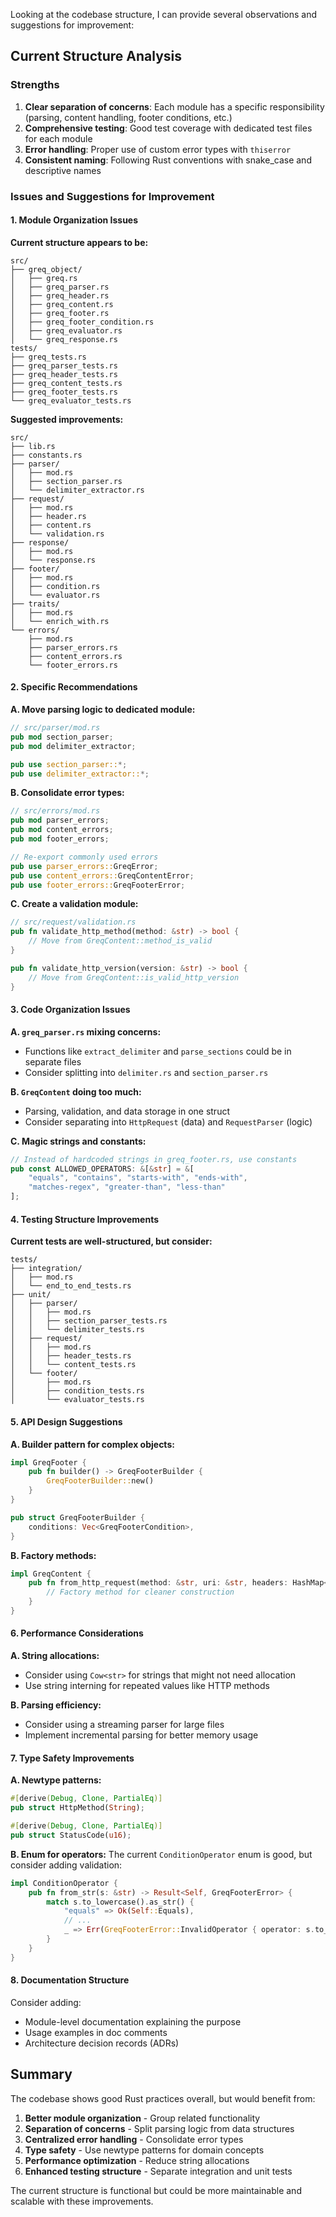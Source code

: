 Looking at the codebase structure, I can provide several observations and suggestions for improvement:

## Current Structure Analysis

### Strengths
1. **Clear separation of concerns**: Each module has a specific responsibility (parsing, content handling, footer conditions, etc.)
2. **Comprehensive testing**: Good test coverage with dedicated test files for each module
3. **Error handling**: Proper use of custom error types with `thiserror`
4. **Consistent naming**: Following Rust conventions with snake_case and descriptive names

### Issues and Suggestions for Improvement

#### 1. **Module Organization Issues**

**Current structure appears to be:**
```
src/
├── greq_object/
│   ├── greq.rs
│   ├── greq_parser.rs
│   ├── greq_header.rs
│   ├── greq_content.rs
│   ├── greq_footer.rs
│   ├── greq_footer_condition.rs
│   ├── greq_evaluator.rs
│   └── greq_response.rs
tests/
├── greq_tests.rs
├── greq_parser_tests.rs
├── greq_header_tests.rs
├── greq_content_tests.rs
├── greq_footer_tests.rs
└── greq_evaluator_tests.rs
```

**Suggested improvements:**

```
src/
├── lib.rs
├── constants.rs
├── parser/
│   ├── mod.rs
│   ├── section_parser.rs
│   └── delimiter_extractor.rs
├── request/
│   ├── mod.rs
│   ├── header.rs
│   ├── content.rs
│   └── validation.rs
├── response/
│   ├── mod.rs
│   └── response.rs
├── footer/
│   ├── mod.rs
│   ├── condition.rs
│   └── evaluator.rs
├── traits/
│   ├── mod.rs
│   └── enrich_with.rs
└── errors/
    ├── mod.rs
    ├── parser_errors.rs
    ├── content_errors.rs
    └── footer_errors.rs
```

#### 2. **Specific Recommendations**

**A. Move parsing logic to dedicated module:**
```rust
// src/parser/mod.rs
pub mod section_parser;
pub mod delimiter_extractor;

pub use section_parser::*;
pub use delimiter_extractor::*;
```

**B. Consolidate error types:**
```rust
// src/errors/mod.rs
pub mod parser_errors;
pub mod content_errors;
pub mod footer_errors;

// Re-export commonly used errors
pub use parser_errors::GreqError;
pub use content_errors::GreqContentError;
pub use footer_errors::GreqFooterError;
```

**C. Create a validation module:**
```rust
// src/request/validation.rs
pub fn validate_http_method(method: &str) -> bool {
    // Move from GreqContent::method_is_valid
}

pub fn validate_http_version(version: &str) -> bool {
    // Move from GreqContent::is_valid_http_version
}
```

#### 3. **Code Organization Issues**

**A. `greq_parser.rs` mixing concerns:**
- Functions like `extract_delimiter` and `parse_sections` could be in separate files
- Consider splitting into `delimiter.rs` and `section_parser.rs`

**B. `GreqContent` doing too much:**
- Parsing, validation, and data storage in one struct
- Consider separating into `HttpRequest` (data) and `RequestParser` (logic)

**C. Magic strings and constants:**
```rust
// Instead of hardcoded strings in greq_footer.rs, use constants
pub const ALLOWED_OPERATORS: &[&str] = &[
    "equals", "contains", "starts-with", "ends-with", 
    "matches-regex", "greater-than", "less-than"
];
```

#### 4. **Testing Structure Improvements**

**Current tests are well-structured, but consider:**

```
tests/
├── integration/
│   ├── mod.rs
│   └── end_to_end_tests.rs
├── unit/
│   ├── parser/
│   │   ├── mod.rs
│   │   ├── section_parser_tests.rs
│   │   └── delimiter_tests.rs
│   ├── request/
│   │   ├── mod.rs
│   │   ├── header_tests.rs
│   │   └── content_tests.rs
│   └── footer/
│       ├── mod.rs
│       ├── condition_tests.rs
│       └── evaluator_tests.rs
```

#### 5. **API Design Suggestions**

**A. Builder pattern for complex objects:**
```rust
impl GreqFooter {
    pub fn builder() -> GreqFooterBuilder {
        GreqFooterBuilder::new()
    }
}

pub struct GreqFooterBuilder {
    conditions: Vec<GreqFooterCondition>,
}
```

**B. Factory methods:**
```rust
impl GreqContent {
    pub fn from_http_request(method: &str, uri: &str, headers: HashMap<String, String>) -> Result<Self, GreqContentError> {
        // Factory method for cleaner construction
    }
}
```

#### 6. **Performance Considerations**

**A. String allocations:**
- Consider using `Cow<str>` for strings that might not need allocation
- Use string interning for repeated values like HTTP methods

**B. Parsing efficiency:**
- Consider using a streaming parser for large files
- Implement incremental parsing for better memory usage

#### 7. **Type Safety Improvements**

**A. Newtype patterns:**
```rust
#[derive(Debug, Clone, PartialEq)]
pub struct HttpMethod(String);

#[derive(Debug, Clone, PartialEq)]
pub struct StatusCode(u16);
```

**B. Enum for operators:**
The current `ConditionOperator` enum is good, but consider adding validation:
```rust
impl ConditionOperator {
    pub fn from_str(s: &str) -> Result<Self, GreqFooterError> {
        match s.to_lowercase().as_str() {
            "equals" => Ok(Self::Equals),
            // ...
            _ => Err(GreqFooterError::InvalidOperator { operator: s.to_string() })
        }
    }
}
```

#### 8. **Documentation Structure**

Consider adding:
- Module-level documentation explaining the purpose
- Usage examples in doc comments
- Architecture decision records (ADRs)

## Summary

The codebase shows good Rust practices overall, but would benefit from:

1. **Better module organization** - Group related functionality
2. **Separation of concerns** - Split parsing logic from data structures
3. **Centralized error handling** - Consolidate error types
4. **Type safety** - Use newtype patterns for domain concepts
5. **Performance optimization** - Reduce string allocations
6. **Enhanced testing structure** - Separate integration and unit tests

The current structure is functional but could be more maintainable and scalable with these improvements.


